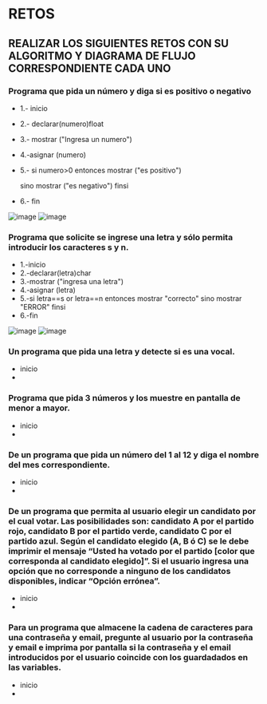 # RETOS
## REALIZAR LOS SIGUIENTES RETOS CON SU ALGORITMO Y DIAGRAMA DE FLUJO CORRESPONDIENTE CADA UNO 

### Programa que pida un número y diga si es positivo o negativo

* 1.- inicio
* 2.- declarar(numero)float
* 3.- mostrar ("Ingresa un numero")
* 4.-asignar (numero)
* 5.- si numero>0 entonces 
              mostrar ("es positivo")
              
  sino 
  mostrar ("es negativo")
  finsi
 * 6.- fin

![image](https://user-images.githubusercontent.com/104279725/167274663-d36fd3d3-cd7e-4eb6-b1cf-af5089648550.png)
![image](https://user-images.githubusercontent.com/104279725/167274706-72259c0e-991c-4dbe-8315-f6176e513354.png)



              
### Programa que solicite se ingrese una letra y sólo permita introducir los caracteres s y n.

* 1.-inicio
* 2.-declarar(letra)char
* 3.-mostrar ("ingresa una letra")
* 4.-asignar (letra)
* 5.-si letra==s or letra==n entonces 
                            mostrar "correcto"
  sino 
  mostrar "ERROR"
  finsi
* 6.-fin

![image](https://user-images.githubusercontent.com/104279725/167275313-e20718c9-8f9a-4082-9c14-fa19005eea13.png)
![image](https://user-images.githubusercontent.com/104279725/167275680-24ef8bc6-d1db-4eac-b686-45ef15fed98a.png)


### Un programa que pida una letra y detecte si es una vocal. 

* inicio
* 
### Programa que pida 3 números y los muestre en pantalla de menor a mayor. 
 
 * inicio
 * 
### De un programa que pida un número del 1 al 12 y diga el nombre del mes correspondiente.

* inicio
* 
### De un programa que permita al usuario elegir un candidato por el cual votar. Las posibilidades son: candidato A por el partido rojo, candidato B por el partido verde, candidato C por el partido azul. Según el candidato elegido (A, B ó C) se le debe imprimir el mensaje “Usted ha votado por el partido [color que corresponda al candidato elegido]”. Si el usuario ingresa una opción que no corresponde a ninguno de los candidatos disponibles, indicar “Opción errónea”.

* inicio
* 
### Para un programa que almacene la cadena de caracteres para una contraseña y email, pregunte al usuario por la contraseña y email e imprima por pantalla si la contraseña y el email introducidos por el usuario coincide con los guardadados en las variables.

* inicio
* 
